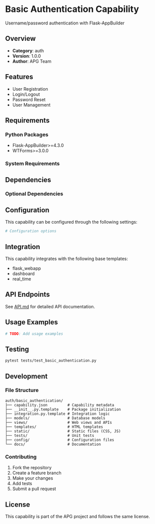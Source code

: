 # Basic Authentication Capability

Username/password authentication with Flask-AppBuilder

## Overview

- **Category**: auth
- **Version**: 1.0.0
- **Author**: APG Team

## Features

- User Registration
- Login/Logout
- Password Reset
- User Management

## Requirements

### Python Packages

- Flask-AppBuilder>=4.3.0
- WTForms>=3.0.0

### System Requirements



## Dependencies



### Optional Dependencies



## Configuration

This capability can be configured through the following settings:

```python
# Configuration options

```

## Integration

This capability integrates with the following base templates:

- flask_webapp
- dashboard
- real_time

## API Endpoints

See [API.md](API.md) for detailed API documentation.

## Usage Examples

```python
# TODO: Add usage examples
```

## Testing

```bash
pytest tests/test_basic_authentication.py
```

## Development

### File Structure

```
auth/basic_authentication/
├── capability.json         # Capability metadata
├── __init__.py.template    # Package initialization
├── integration.py.template # Integration logic
├── models/                 # Database models
├── views/                  # Web views and APIs
├── templates/              # HTML templates
├── static/                 # Static files (CSS, JS)
├── tests/                  # Unit tests
├── config/                 # Configuration files
└── docs/                   # Documentation
```

### Contributing

1. Fork the repository
2. Create a feature branch
3. Make your changes
4. Add tests
5. Submit a pull request

## License

This capability is part of the APG project and follows the same license.
